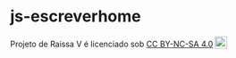 # js-escreverhome

<p xmlns:cc="http://creativecommons.org/ns#" xmlns:dct="http://purl.org/dc/terms/"><span property="dct:title">Projeto</span> de <span property="cc:attributionName">Raissa V</span> é licenciado sob <a href="https://creativecommons.org/licenses/by-nc-sa/4.0/?ref=chooser-v1" target="_blank" rel="license noopener noreferrer" style="display:inline-block;">CC BY-NC-SA 4.0<img style="height:22px!important;margin-left:3px;vertical-align:text-bottom;" src="https://mirrors.creativecommons.org/presskit/icons/cc.svg?ref=chooser-v1" alt=""><img style="altura:22px!importante;margem-esquerda:3px;alinhamento-vertical:texto-inferior;" src="https://mirrors.creativecommons.org/presskit/icons/by.svg?ref=chooser-v1" alt=""><img style="altura:22px!importante;margem-esquerda:3px;alinhamento-vertical:texto-inferior;" src="https://mirrors.creativecommons.org/presskit/icons/nc.svg?ref=chooser-v1" alt=""><img style="altura:22px!importante;margem-esquerda:3px;alinhamento-vertical:texto-inferior;" src="https://mirrors.creativecommons.org/presskit/icons/sa.svg?ref=chooser-v1" alt=""></a></p>
